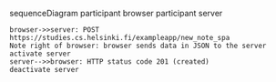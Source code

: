 sequenceDiagram
    participant browser
    participant server

    browser->>server: POST https://studies.cs.helsinki.fi/exampleapp/new_note_spa
    Note right of browser: browser sends data in JSON to the server
    activate server
    server-->>browser: HTTP status code 201 (created)
    deactivate server